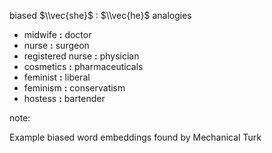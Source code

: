 biased $\\vec{she}$ : $\\vec{he}$ analogies

- midwife **:** doctor
- nurse **:** surgeon
- registered nurse **:** physician
- cosmetics **:** pharmaceuticals
- feminist **:** liberal
- feminism **:** conservatism
- hostess **:** bartender

note:

Example biased word embeddings found by Mechanical Turk
